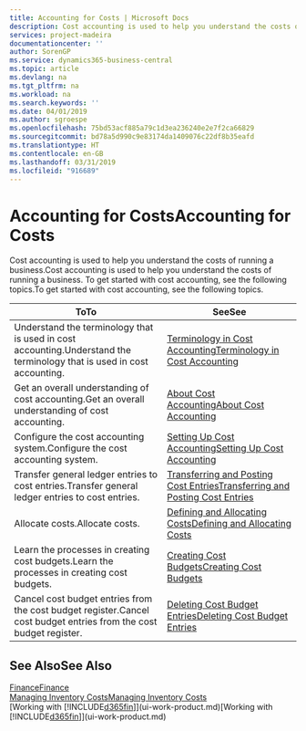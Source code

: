 ```yaml
---
title: Accounting for Costs | Microsoft Docs
description: Cost accounting is used to help you understand the costs of running a business. To get started with cost accounting, see the following topics.
services: project-madeira
documentationcenter: ''
author: SorenGP
ms.service: dynamics365-business-central
ms.topic: article
ms.devlang: na
ms.tgt_pltfrm: na
ms.workload: na
ms.search.keywords: ''
ms.date: 04/01/2019
ms.author: sgroespe
ms.openlocfilehash: 75bd53acf885a79c1d3ea236240e2e7f2ca66829
ms.sourcegitcommit: bd78a5d990c9e83174da1409076c22df8b35eafd
ms.translationtype: HT
ms.contentlocale: en-GB
ms.lasthandoff: 03/31/2019
ms.locfileid: "916689"
---
```

# <a name="accounting-for-costs"></a><span data-ttu-id="0926e-104">Accounting for Costs</span><span class="sxs-lookup"><span data-stu-id="0926e-104">Accounting for Costs</span></span>
<span data-ttu-id="0926e-105">Cost accounting is used to help you understand the costs of running a business.</span><span class="sxs-lookup"><span data-stu-id="0926e-105">Cost accounting is used to help you understand the costs of running a business.</span></span> <span data-ttu-id="0926e-106">To get started with cost accounting, see the following topics.</span><span class="sxs-lookup"><span data-stu-id="0926e-106">To get started with cost accounting, see the following topics.</span></span>  

|<span data-ttu-id="0926e-107">To</span><span class="sxs-lookup"><span data-stu-id="0926e-107">To</span></span>|<span data-ttu-id="0926e-108">See</span><span class="sxs-lookup"><span data-stu-id="0926e-108">See</span></span>|  
|--------|---------|  
|<span data-ttu-id="0926e-109">Understand the terminology that is used in cost accounting.</span><span class="sxs-lookup"><span data-stu-id="0926e-109">Understand the terminology that is used in cost accounting.</span></span>|[<span data-ttu-id="0926e-110">Terminology in Cost Accounting</span><span class="sxs-lookup"><span data-stu-id="0926e-110">Terminology in Cost Accounting</span></span>](finance-terminology-in-cost-accounting.md)|  
|<span data-ttu-id="0926e-111">Get an overall understanding of cost accounting.</span><span class="sxs-lookup"><span data-stu-id="0926e-111">Get an overall understanding of cost accounting.</span></span>|[<span data-ttu-id="0926e-112">About Cost Accounting</span><span class="sxs-lookup"><span data-stu-id="0926e-112">About Cost Accounting</span></span>](finance-about-cost-accounting.md)|  
|<span data-ttu-id="0926e-113">Configure the cost accounting system.</span><span class="sxs-lookup"><span data-stu-id="0926e-113">Configure the cost accounting system.</span></span>|[<span data-ttu-id="0926e-114">Setting Up Cost Accounting</span><span class="sxs-lookup"><span data-stu-id="0926e-114">Setting Up Cost Accounting</span></span>](finance-set-up-cost-accounting.md)|  
|<span data-ttu-id="0926e-115">Transfer general ledger entries to cost entries.</span><span class="sxs-lookup"><span data-stu-id="0926e-115">Transfer general ledger entries to cost entries.</span></span>|[<span data-ttu-id="0926e-116">Transferring and Posting Cost Entries</span><span class="sxs-lookup"><span data-stu-id="0926e-116">Transferring and Posting Cost Entries</span></span>](finance-transfer-and-post-cost-entries.md)|  
|<span data-ttu-id="0926e-117">Allocate costs.</span><span class="sxs-lookup"><span data-stu-id="0926e-117">Allocate costs.</span></span>|[<span data-ttu-id="0926e-118">Defining and Allocating Costs</span><span class="sxs-lookup"><span data-stu-id="0926e-118">Defining and Allocating Costs</span></span>](finance-define-and-allocate-costs.md)|  
|<span data-ttu-id="0926e-119">Learn the processes in creating cost budgets.</span><span class="sxs-lookup"><span data-stu-id="0926e-119">Learn the processes in creating cost budgets.</span></span>|[<span data-ttu-id="0926e-120">Creating Cost Budgets</span><span class="sxs-lookup"><span data-stu-id="0926e-120">Creating Cost Budgets</span></span>](finance-create-cost-budgets.md)|
|<span data-ttu-id="0926e-121">Cancel cost budget entries from the cost budget register.</span><span class="sxs-lookup"><span data-stu-id="0926e-121">Cancel cost budget entries from the cost budget register.</span></span>|[<span data-ttu-id="0926e-122">Deleting Cost Budget Entries</span><span class="sxs-lookup"><span data-stu-id="0926e-122">Deleting Cost Budget Entries</span></span>](finance-how-to-delete-cost-budget-entries.md)| 


## <a name="see-also"></a><span data-ttu-id="0926e-123">See Also</span><span class="sxs-lookup"><span data-stu-id="0926e-123">See Also</span></span>  
[<span data-ttu-id="0926e-124">Finance</span><span class="sxs-lookup"><span data-stu-id="0926e-124">Finance</span></span>](finance.md)  
[<span data-ttu-id="0926e-125">Managing Inventory Costs</span><span class="sxs-lookup"><span data-stu-id="0926e-125">Managing Inventory Costs</span></span>](finance-manage-inventory-costs.md)  
<span data-ttu-id="0926e-126">[Working with [!INCLUDE[d365fin](includes/d365fin_md.md)]](ui-work-product.md)</span><span class="sxs-lookup"><span data-stu-id="0926e-126">[Working with [!INCLUDE[d365fin](includes/d365fin_md.md)]](ui-work-product.md)</span></span>
